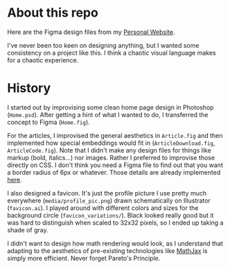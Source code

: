 # About this repo

Here are the Figma design files from my [Personal Website](https://github.com/erikucenik/PersonalWebsite).

I've never been too keen on designing anything, but I wanted some consistency on a project like this. I think a chaotic visual language makes for a chaotic experience.

# History

I started out by improvising some clean home page design in Photoshop (`Home.psd`). After getting a hint of what I wanted to do, I transferred the concept to Figma (`Home.fig`).

For the articles, I improvised the general aesthetics in `Article.fig` and then implemented how special embeddings would fit in (`ArticleDownload.fig`, `ArticleCode.fig`). Note that I didn't make any design files for things like markup (bold, italics...) nor images. Rather I preferred to improvise those directly on CSS. I don't think you need a Figma file to find out that you want a border radius of 6px or whatever. Those details are already implemented [here](https://github.com/erikucenik/PersonalWebsite).

I also designed a favicon. It's just the profile picture I use pretty much everywhere (`media/profile_pic.png`) drawn schematically on Illustrator (`favicon.ai`). I played around with different colors and sizes for the background circle (`favicon_variations/`). Black looked really good but it was hard to distinguish when scaled to 32x32 pixels, so I ended up taking a shade of gray.

I didn't want to design how math rendering would look, as I understand that adapting to the aesthetics of pre-existing technologies like [MathJax](https://www.mathjax.org/) is simply more efficient. Never forget Pareto's Principle.
